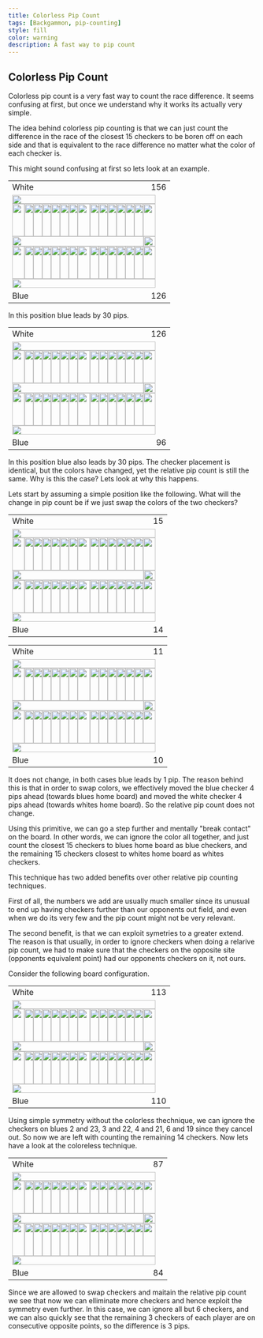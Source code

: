 ```yaml
---
title: Colorless Pip Count
tags: [Backgammon, pip-counting]
style: fill
color: warning
description: A fast way to pip count
---
```



## Colorless Pip Count

Colorless pip count is a very fast way to count the race difference. It seems confusing at first, but once we understand why it works its actually very simple.

The idea behind colorless pip counting is that we can just count the difference in the race of the closest 15 checkers to be boren off on each side and that is equivalent to the race difference no matter what the color of each checker is.

This might sound confusing at first so lets look at an example.

<table>
    <tr>
        <td style="width:266px;text-align:left;">White</td>
        <td style="width:25px;text-align:right;">156</td>
    </tr>
    <tr>
        <td colspan="2">
            <p style="margin:0;padding:0;width:291px;height:18px;"><img alt=""
                    src="https://apbg.net/board_images/n_high.png" style="all:unset;width:291px;height:18px;" /></p>
            <p style="margin:0;padding:0;width:291px;height:66px;"><img alt=""
                    src="https://apbg.net/board_images/o_w_0.png" style="all:unset;width:25px;height:66px;" /><img alt=""
                    src="https://apbg.net/board_images/p_ud_b_1.png" style="all:unset;width:18px;height:66px;" /><img alt=""
                    src="https://apbg.net/board_images/p_up_0.png" style="all:unset;width:18px;height:66px;" /><img alt=""
                    src="https://apbg.net/board_images/p_ud_0.png" style="all:unset;width:18px;height:66px;" /><img alt=""
                    src="https://apbg.net/board_images/p_up_0.png" style="all:unset;width:18px;height:66px;" /><img alt=""
                    src="https://apbg.net/board_images/p_ud_0.png" style="all:unset;width:18px;height:66px;" /><img alt=""
                    src="https://apbg.net/board_images/p_up_w_4.png" style="all:unset;width:18px;height:66px;" /><img alt=""
                    src="https://apbg.net/board_images/b_up_0.png" style="all:unset;width:25px;height:66px;" /><img alt=""
                    src="https://apbg.net/board_images/p_ud_0.png" style="all:unset;width:18px;height:66px;" /><img alt=""
                    src="https://apbg.net/board_images/p_up_w_4.png" style="all:unset;width:18px;height:66px;" /><img alt=""
                    src="https://apbg.net/board_images/p_ud_w_1.png" style="all:unset;width:18px;height:66px;" /><img alt=""
                    src="https://apbg.net/board_images/p_up_w_2.png" style="all:unset;width:18px;height:66px;" /><img alt=""
                    src="https://apbg.net/board_images/p_ud_0.png" style="all:unset;width:18px;height:66px;" /><img alt=""
                    src="https://apbg.net/board_images/p_up_0.png" style="all:unset;width:18px;height:66px;" /><img alt=""
                    src="https://apbg.net/board_images/c_up_0.png" style="all:unset;width:25px;height:66px;" /></p>
            <p style="margin:0;padding:0;width:291px;height:20px;"><img alt=""
                    src="https://apbg.net/board_images/b_center.png" style="all:unset;width:267px;height:20px;" /><img alt=""
                    src="https://apbg.net/board_images/c_ce_1.png" style="all:unset;width:24px;height:20px;" /></p>
            <p style="margin:0;padding:0;width:291px;height:66px;"><img alt=""
                    src="https://apbg.net/board_images/o_b_0.png" style="all:unset;width:25px;height:66px;" /><img alt=""
                    src="https://apbg.net/board_images/p_dn_w_1.png" style="all:unset;width:18px;height:66px;" /><img alt=""
                    src="https://apbg.net/board_images/p_dd_0.png" style="all:unset;width:18px;height:66px;" /><img alt=""
                    src="https://apbg.net/board_images/p_dn_0.png" style="all:unset;width:18px;height:66px;" /><img alt=""
                    src="https://apbg.net/board_images/p_dd_w_1.png" style="all:unset;width:18px;height:66px;" /><img alt=""
                    src="https://apbg.net/board_images/p_dn_b_2.png" style="all:unset;width:18px;height:66px;" /><img alt=""
                    src="https://apbg.net/board_images/p_dd_b_3.png" style="all:unset;width:18px;height:66px;" /><img alt=""
                    src="https://apbg.net/board_images/b_dn_0.png" style="all:unset;width:25px;height:66px;" /><img alt=""
                    src="https://apbg.net/board_images/p_dn_b_3.png" style="all:unset;width:18px;height:66px;" /><img alt=""
                    src="https://apbg.net/board_images/p_dd_b_3.png" style="all:unset;width:18px;height:66px;" /><img alt=""
                    src="https://apbg.net/board_images/p_dn_b_2.png" style="all:unset;width:18px;height:66px;" /><img alt=""
                    src="https://apbg.net/board_images/p_dd_0.png" style="all:unset;width:18px;height:66px;" /><img alt=""
                    src="https://apbg.net/board_images/p_dn_b_1.png" style="all:unset;width:18px;height:66px;" /><img alt=""
                    src="https://apbg.net/board_images/p_dd_w_2.png" style="all:unset;width:18px;height:66px;" /><img alt=""
                    src="https://apbg.net/board_images/c_dn_0.png" style="all:unset;width:25px;height:66px;" /></p>
            <p style="margin:0;padding:0;width:291px;height:18px;"><img alt=""
                    src="https://apbg.net/board_images/n_low.png" style="all:unset;width:291px;height:18px;" /></p>
        </td>
    </tr>
    <tr>
        <td style="width:266px;text-align:left;">Blue</td>
        <td style="width:25px;text-align:right;">126</td>
    </tr>
</table>

In this position blue leads by 30 pips.

<table>
    <tr>
        <td style="width:266px;text-align:left;">White</td>
        <td style="width:25px;text-align:right;">126</td>
    </tr>
    <tr>
        <td colspan="2">
            <p style="margin:0;padding:0;width:291px;height:18px;"><img alt=""
                    src="https://apbg.net/board_images/n_high.png" style="all:unset;width:291px;height:18px;" /></p>
            <p style="margin:0;padding:0;width:291px;height:66px;"><img alt=""
                    src="https://apbg.net/board_images/o_w_0.png" style="all:unset;width:25px;height:66px;" /><img alt=""
                    src="https://apbg.net/board_images/p_ud_w_1.png" style="all:unset;width:18px;height:66px;" /><img alt=""
                    src="https://apbg.net/board_images/p_up_0.png" style="all:unset;width:18px;height:66px;" /><img alt=""
                    src="https://apbg.net/board_images/p_ud_0.png" style="all:unset;width:18px;height:66px;" /><img alt=""
                    src="https://apbg.net/board_images/p_up_0.png" style="all:unset;width:18px;height:66px;" /><img alt=""
                    src="https://apbg.net/board_images/p_ud_0.png" style="all:unset;width:18px;height:66px;" /><img alt=""
                    src="https://apbg.net/board_images/p_up_w_4.png" style="all:unset;width:18px;height:66px;" /><img alt=""
                    src="https://apbg.net/board_images/b_up_0.png" style="all:unset;width:25px;height:66px;" /><img alt=""
                    src="https://apbg.net/board_images/p_ud_0.png" style="all:unset;width:18px;height:66px;" /><img alt=""
                    src="https://apbg.net/board_images/p_up_w_4.png" style="all:unset;width:18px;height:66px;" /><img alt=""
                    src="https://apbg.net/board_images/p_ud_w_1.png" style="all:unset;width:18px;height:66px;" /><img alt=""
                    src="https://apbg.net/board_images/p_up_w_2.png" style="all:unset;width:18px;height:66px;" /><img alt=""
                    src="https://apbg.net/board_images/p_ud_0.png" style="all:unset;width:18px;height:66px;" /><img alt=""
                    src="https://apbg.net/board_images/p_up_0.png" style="all:unset;width:18px;height:66px;" /><img alt=""
                    src="https://apbg.net/board_images/c_up_0.png" style="all:unset;width:25px;height:66px;" /></p>
            <p style="margin:0;padding:0;width:291px;height:20px;"><img alt=""
                    src="https://apbg.net/board_images/b_center.png" style="all:unset;width:267px;height:20px;" /><img alt=""
                    src="https://apbg.net/board_images/c_ce_1.png" style="all:unset;width:24px;height:20px;" /></p>
            <p style="margin:0;padding:0;width:291px;height:66px;"><img alt=""
                    src="https://apbg.net/board_images/o_b_0.png" style="all:unset;width:25px;height:66px;" /><img alt=""
                    src="https://apbg.net/board_images/p_dn_b_1.png" style="all:unset;width:18px;height:66px;" /><img alt=""
                    src="https://apbg.net/board_images/p_dd_0.png" style="all:unset;width:18px;height:66px;" /><img alt=""
                    src="https://apbg.net/board_images/p_dn_0.png" style="all:unset;width:18px;height:66px;" /><img alt=""
                    src="https://apbg.net/board_images/p_dd_b_1.png" style="all:unset;width:18px;height:66px;" /><img alt=""
                    src="https://apbg.net/board_images/p_dn_b_2.png" style="all:unset;width:18px;height:66px;" /><img alt=""
                    src="https://apbg.net/board_images/p_dd_b_3.png" style="all:unset;width:18px;height:66px;" /><img alt=""
                    src="https://apbg.net/board_images/b_dn_0.png" style="all:unset;width:25px;height:66px;" /><img alt=""
                    src="https://apbg.net/board_images/p_dn_b_3.png" style="all:unset;width:18px;height:66px;" /><img alt=""
                    src="https://apbg.net/board_images/p_dd_b_3.png" style="all:unset;width:18px;height:66px;" /><img alt=""
                    src="https://apbg.net/board_images/p_dn_b_2.png" style="all:unset;width:18px;height:66px;" /><img alt=""
                    src="https://apbg.net/board_images/p_dd_0.png" style="all:unset;width:18px;height:66px;" /><img alt=""
                    src="https://apbg.net/board_images/p_dn_w_1.png" style="all:unset;width:18px;height:66px;" /><img alt=""
                    src="https://apbg.net/board_images/p_dd_w_2.png" style="all:unset;width:18px;height:66px;" /><img alt=""
                    src="https://apbg.net/board_images/c_dn_0.png" style="all:unset;width:25px;height:66px;" /></p>
            <p style="margin:0;padding:0;width:291px;height:18px;"><img alt=""
                    src="https://apbg.net/board_images/n_low.png" style="all:unset;width:291px;height:18px;" /></p>
        </td>
    </tr>
    <tr>
        <td style="width:266px;text-align:left;">Blue</td>
        <td style="width:25px;text-align:right;">96</td>
    </tr>
</table>

In this position blue also leads by 30 pips. The checker placement is identical, but the colors have changed, yet the relative pip count is still the same. Why is this the case? Lets look at why this happens.

Lets start by assuming a simple position like the following. What will the change in pip count be if we just swap the colors of the two checkers?

<table>
    <tr>
        <td style="width:266px;text-align:left;">White</td>
        <td style="width:25px;text-align:right;">15</td>
    </tr>
    <tr>
        <td colspan="2">
            <p style="margin:0;padding:0;width:291px;height:18px;"><img alt=""
                    src="https://apbg.net/board_images/n_high.png" style="all:unset;width:291px;height:18px;" /></p>
            <p style="margin:0;padding:0;width:291px;height:66px;"><img alt=""
                    src="https://apbg.net/board_images/o_w_14.png" style="all:unset;width:25px;height:66px;" /><img alt=""
                    src="https://apbg.net/board_images/p_ud_0.png" style="all:unset;width:18px;height:66px;" /><img alt=""
                    src="https://apbg.net/board_images/p_up_0.png" style="all:unset;width:18px;height:66px;" /><img alt=""
                    src="https://apbg.net/board_images/p_ud_0.png" style="all:unset;width:18px;height:66px;" /><img alt=""
                    src="https://apbg.net/board_images/p_up_0.png" style="all:unset;width:18px;height:66px;" /><img alt=""
                    src="https://apbg.net/board_images/p_ud_0.png" style="all:unset;width:18px;height:66px;" /><img alt=""
                    src="https://apbg.net/board_images/p_up_0.png" style="all:unset;width:18px;height:66px;" /><img alt=""
                    src="https://apbg.net/board_images/b_up_0.png" style="all:unset;width:25px;height:66px;" /><img alt=""
                    src="https://apbg.net/board_images/p_ud_0.png" style="all:unset;width:18px;height:66px;" /><img alt=""
                    src="https://apbg.net/board_images/p_up_0.png" style="all:unset;width:18px;height:66px;" /><img alt=""
                    src="https://apbg.net/board_images/p_ud_0.png" style="all:unset;width:18px;height:66px;" /><img alt=""
                    src="https://apbg.net/board_images/p_up_0.png" style="all:unset;width:18px;height:66px;" /><img alt=""
                    src="https://apbg.net/board_images/p_ud_b_1.png" style="all:unset;width:18px;height:66px;" /><img alt=""
                    src="https://apbg.net/board_images/p_up_0.png" style="all:unset;width:18px;height:66px;" /><img alt=""
                    src="https://apbg.net/board_images/c_up_0.png" style="all:unset;width:25px;height:66px;" /></p>
            <p style="margin:0;padding:0;width:291px;height:20px;"><img alt=""
                    src="https://apbg.net/board_images/b_center.png" style="all:unset;width:267px;height:20px;" /><img alt=""
                    src="https://apbg.net/board_images/c_ce_1.png" style="all:unset;width:24px;height:20px;" /></p>
            <p style="margin:0;padding:0;width:291px;height:66px;"><img alt=""
                    src="https://apbg.net/board_images/o_b_14.png" style="all:unset;width:25px;height:66px;" /><img alt=""
                    src="https://apbg.net/board_images/p_dn_0.png" style="all:unset;width:18px;height:66px;" /><img alt=""
                    src="https://apbg.net/board_images/p_dd_0.png" style="all:unset;width:18px;height:66px;" /><img alt=""
                    src="https://apbg.net/board_images/p_dn_0.png" style="all:unset;width:18px;height:66px;" /><img alt=""
                    src="https://apbg.net/board_images/p_dd_0.png" style="all:unset;width:18px;height:66px;" /><img alt=""
                    src="https://apbg.net/board_images/p_dn_0.png" style="all:unset;width:18px;height:66px;" /><img alt=""
                    src="https://apbg.net/board_images/p_dd_0.png" style="all:unset;width:18px;height:66px;" /><img alt=""
                    src="https://apbg.net/board_images/b_dn_0.png" style="all:unset;width:25px;height:66px;" /><img alt=""
                    src="https://apbg.net/board_images/p_dn_0.png" style="all:unset;width:18px;height:66px;" /><img alt=""
                    src="https://apbg.net/board_images/p_dd_0.png" style="all:unset;width:18px;height:66px;" /><img alt=""
                    src="https://apbg.net/board_images/p_dn_0.png" style="all:unset;width:18px;height:66px;" /><img alt=""
                    src="https://apbg.net/board_images/p_dd_w_1.png" style="all:unset;width:18px;height:66px;" /><img alt=""
                    src="https://apbg.net/board_images/p_dn_0.png" style="all:unset;width:18px;height:66px;" /><img alt=""
                    src="https://apbg.net/board_images/p_dd_0.png" style="all:unset;width:18px;height:66px;" /><img alt=""
                    src="https://apbg.net/board_images/c_dn_0.png" style="all:unset;width:25px;height:66px;" /></p>
            <p style="margin:0;padding:0;width:291px;height:18px;"><img alt=""
                    src="https://apbg.net/board_images/n_low.png" style="all:unset;width:291px;height:18px;" /></p>
        </td>
    </tr>
    <tr>
        <td style="width:266px;text-align:left;">Blue</td>
        <td style="width:25px;text-align:right;">14</td>
    </tr>
</table>

<table>
    <tr>
        <td style="width:266px;text-align:left;">White</td>
        <td style="width:25px;text-align:right;">11</td>
    </tr>
    <tr>
        <td colspan="2">
            <p style="margin:0;padding:0;width:291px;height:18px;"><img alt=""
                    src="https://apbg.net/board_images/n_high.png" style="all:unset;width:291px;height:18px;" /></p>
            <p style="margin:0;padding:0;width:291px;height:66px;"><img alt=""
                    src="https://apbg.net/board_images/o_w_14.png" style="all:unset;width:25px;height:66px;" /><img alt=""
                    src="https://apbg.net/board_images/p_ud_0.png" style="all:unset;width:18px;height:66px;" /><img alt=""
                    src="https://apbg.net/board_images/p_up_0.png" style="all:unset;width:18px;height:66px;" /><img alt=""
                    src="https://apbg.net/board_images/p_ud_0.png" style="all:unset;width:18px;height:66px;" /><img alt=""
                    src="https://apbg.net/board_images/p_up_0.png" style="all:unset;width:18px;height:66px;" /><img alt=""
                    src="https://apbg.net/board_images/p_ud_0.png" style="all:unset;width:18px;height:66px;" /><img alt=""
                    src="https://apbg.net/board_images/p_up_0.png" style="all:unset;width:18px;height:66px;" /><img alt=""
                    src="https://apbg.net/board_images/b_up_0.png" style="all:unset;width:25px;height:66px;" /><img alt=""
                    src="https://apbg.net/board_images/p_ud_0.png" style="all:unset;width:18px;height:66px;" /><img alt=""
                    src="https://apbg.net/board_images/p_up_0.png" style="all:unset;width:18px;height:66px;" /><img alt=""
                    src="https://apbg.net/board_images/p_ud_0.png" style="all:unset;width:18px;height:66px;" /><img alt=""
                    src="https://apbg.net/board_images/p_up_0.png" style="all:unset;width:18px;height:66px;" /><img alt=""
                    src="https://apbg.net/board_images/p_ud_w_1.png" style="all:unset;width:18px;height:66px;" /><img alt=""
                    src="https://apbg.net/board_images/p_up_0.png" style="all:unset;width:18px;height:66px;" /><img alt=""
                    src="https://apbg.net/board_images/c_up_0.png" style="all:unset;width:25px;height:66px;" /></p>
            <p style="margin:0;padding:0;width:291px;height:20px;"><img alt=""
                    src="https://apbg.net/board_images/b_center.png" style="all:unset;width:267px;height:20px;" /><img alt=""
                    src="https://apbg.net/board_images/c_ce_1.png" style="all:unset;width:24px;height:20px;" /></p>
            <p style="margin:0;padding:0;width:291px;height:66px;"><img alt=""
                    src="https://apbg.net/board_images/o_b_14.png" style="all:unset;width:25px;height:66px;" /><img alt=""
                    src="https://apbg.net/board_images/p_dn_0.png" style="all:unset;width:18px;height:66px;" /><img alt=""
                    src="https://apbg.net/board_images/p_dd_0.png" style="all:unset;width:18px;height:66px;" /><img alt=""
                    src="https://apbg.net/board_images/p_dn_0.png" style="all:unset;width:18px;height:66px;" /><img alt=""
                    src="https://apbg.net/board_images/p_dd_0.png" style="all:unset;width:18px;height:66px;" /><img alt=""
                    src="https://apbg.net/board_images/p_dn_0.png" style="all:unset;width:18px;height:66px;" /><img alt=""
                    src="https://apbg.net/board_images/p_dd_0.png" style="all:unset;width:18px;height:66px;" /><img alt=""
                    src="https://apbg.net/board_images/b_dn_0.png" style="all:unset;width:25px;height:66px;" /><img alt=""
                    src="https://apbg.net/board_images/p_dn_0.png" style="all:unset;width:18px;height:66px;" /><img alt=""
                    src="https://apbg.net/board_images/p_dd_0.png" style="all:unset;width:18px;height:66px;" /><img alt=""
                    src="https://apbg.net/board_images/p_dn_0.png" style="all:unset;width:18px;height:66px;" /><img alt=""
                    src="https://apbg.net/board_images/p_dd_b_1.png" style="all:unset;width:18px;height:66px;" /><img alt=""
                    src="https://apbg.net/board_images/p_dn_0.png" style="all:unset;width:18px;height:66px;" /><img alt=""
                    src="https://apbg.net/board_images/p_dd_0.png" style="all:unset;width:18px;height:66px;" /><img alt=""
                    src="https://apbg.net/board_images/c_dn_0.png" style="all:unset;width:25px;height:66px;" /></p>
            <p style="margin:0;padding:0;width:291px;height:18px;"><img alt=""
                    src="https://apbg.net/board_images/n_low.png" style="all:unset;width:291px;height:18px;" /></p>
        </td>
    </tr>
    <tr>
        <td style="width:266px;text-align:left;">Blue</td>
        <td style="width:25px;text-align:right;">10</td>
    </tr>
</table>

It does not change, in both cases blue leads by 1 pip. The reason behind this is that in order to swap colors, we effectively moved the blue checker 4 pips ahead (towards blues home board) and moved the white checker 4 pips ahead (towards whites home board). So the relative pip count does not change. 

Using this primitive, we can go a step further and mentally "break contact" on the board. In other words, we can ignore the color all together, and just count the closest 15 checkers to blues home board as blue checkers, and the remaining 15 checkers closest to whites home board as whites checkers.

This technique has two added benefits over other relative pip counting techniques. 

First of all, the numbers we add are usually much smaller since its unusual to end up having checkers further than our opponents out field, and even when we do its very few and the pip count might not be very relevant. 

The second benefit, is that we can exploit symetries to a greater extend. The reason is that usually, in order to ignore checkers when doing a relarive pip count, we had to make sure that the checkers on the opposite site (opponents equivalent point) had our opponents checkers on it, not ours.

Consider the following board configuration.

<table>
    <tr>
        <td style="width:266px;text-align:left;">White</td>
        <td style="width:25px;text-align:right;">113</td>
    </tr>
    <tr>
        <td colspan="2">
            <p style="margin:0;padding:0;width:291px;height:18px;"><img alt=""
                    src="https://apbg.net/board_images/n_high.png" style="all:unset;width:291px;height:18px;" /></p>
            <p style="margin:0;padding:0;width:291px;height:66px;"><img alt=""
                    src="https://apbg.net/board_images/o_w_0.png" style="all:unset;width:25px;height:66px;" /><img alt=""
                    src="https://apbg.net/board_images/p_ud_0.png" style="all:unset;width:18px;height:66px;" /><img alt=""
                    src="https://apbg.net/board_images/p_up_w_2.png" style="all:unset;width:18px;height:66px;" /><img alt=""
                    src="https://apbg.net/board_images/p_ud_w_2.png" style="all:unset;width:18px;height:66px;" /><img alt=""
                    src="https://apbg.net/board_images/p_up_w_2.png" style="all:unset;width:18px;height:66px;" /><img alt=""
                    src="https://apbg.net/board_images/p_ud_b_2.png" style="all:unset;width:18px;height:66px;" /><img alt=""
                    src="https://apbg.net/board_images/p_up_w_2.png" style="all:unset;width:18px;height:66px;" /><img alt=""
                    src="https://apbg.net/board_images/b_up_0.png" style="all:unset;width:25px;height:66px;" /><img alt=""
                    src="https://apbg.net/board_images/p_ud_w_2.png" style="all:unset;width:18px;height:66px;" /><img alt=""
                    src="https://apbg.net/board_images/p_up_0.png" style="all:unset;width:18px;height:66px;" /><img alt=""
                    src="https://apbg.net/board_images/p_ud_0.png" style="all:unset;width:18px;height:66px;" /><img alt=""
                    src="https://apbg.net/board_images/p_up_0.png" style="all:unset;width:18px;height:66px;" /><img alt=""
                    src="https://apbg.net/board_images/p_ud_w_3.png" style="all:unset;width:18px;height:66px;" /><img alt=""
                    src="https://apbg.net/board_images/p_up_0.png" style="all:unset;width:18px;height:66px;" /><img alt=""
                    src="https://apbg.net/board_images/c_up_0.png" style="all:unset;width:25px;height:66px;" /></p>
            <p style="margin:0;padding:0;width:291px;height:20px;"><img alt=""
                    src="https://apbg.net/board_images/b_center.png" style="all:unset;width:267px;height:20px;" /><img alt=""
                    src="https://apbg.net/board_images/c_ce_1.png" style="all:unset;width:24px;height:20px;" /></p>
            <p style="margin:0;padding:0;width:291px;height:66px;"><img alt=""
                    src="https://apbg.net/board_images/o_b_0.png" style="all:unset;width:25px;height:66px;" /><img alt=""
                    src="https://apbg.net/board_images/p_dn_0.png" style="all:unset;width:18px;height:66px;" /><img alt=""
                    src="https://apbg.net/board_images/p_dd_b_2.png" style="all:unset;width:18px;height:66px;" /><img alt=""
                    src="https://apbg.net/board_images/p_dn_b_2.png" style="all:unset;width:18px;height:66px;" /><img alt=""
                    src="https://apbg.net/board_images/p_dd_b_2.png" style="all:unset;width:18px;height:66px;" /><img alt=""
                    src="https://apbg.net/board_images/p_dn_b_2.png" style="all:unset;width:18px;height:66px;" /><img alt=""
                    src="https://apbg.net/board_images/p_dd_b_2.png" style="all:unset;width:18px;height:66px;" /><img alt=""
                    src="https://apbg.net/board_images/b_dn_0.png" style="all:unset;width:25px;height:66px;" /><img alt=""
                    src="https://apbg.net/board_images/p_dn_w_2.png" style="all:unset;width:18px;height:66px;" /><img alt=""
                    src="https://apbg.net/board_images/p_dd_0.png" style="all:unset;width:18px;height:66px;" /><img alt=""
                    src="https://apbg.net/board_images/p_dn_0.png" style="all:unset;width:18px;height:66px;" /><img alt=""
                    src="https://apbg.net/board_images/p_dd_b_3.png" style="all:unset;width:18px;height:66px;" /><img alt=""
                    src="https://apbg.net/board_images/p_dn_0.png" style="all:unset;width:18px;height:66px;" /><img alt=""
                    src="https://apbg.net/board_images/p_dd_0.png" style="all:unset;width:18px;height:66px;" /><img alt=""
                    src="https://apbg.net/board_images/c_dn_0.png" style="all:unset;width:25px;height:66px;" /></p>
            <p style="margin:0;padding:0;width:291px;height:18px;"><img alt=""
                    src="https://apbg.net/board_images/n_low.png" style="all:unset;width:291px;height:18px;" /></p>
        </td>
    </tr>
    <tr>
        <td style="width:266px;text-align:left;">Blue</td>
        <td style="width:25px;text-align:right;">110</td>
    </tr>
</table>

Using simple symmetry without the colorless thechnique, we can ignore the checkers on blues 2 and 23, 3 and 22, 4 and 21, 6 and 19 since they cancel out. So now we are left with counting the remaining 14 checkers. Now lets have a look at the coloreless technique.

<table>
    <tr>
        <td style="width:266px;text-align:left;">White</td>
        <td style="width:25px;text-align:right;">87</td>
    </tr>
    <tr>
        <td colspan="2">
            <p style="margin:0;padding:0;width:291px;height:18px;"><img alt=""
                    src="https://apbg.net/board_images/n_high.png" style="all:unset;width:291px;height:18px;" /></p>
            <p style="margin:0;padding:0;width:291px;height:66px;"><img alt=""
                    src="https://apbg.net/board_images/o_w_0.png" style="all:unset;width:25px;height:66px;" /><img alt=""
                    src="https://apbg.net/board_images/p_ud_0.png" style="all:unset;width:18px;height:66px;" /><img alt=""
                    src="https://apbg.net/board_images/p_up_w_2.png" style="all:unset;width:18px;height:66px;" /><img alt=""
                    src="https://apbg.net/board_images/p_ud_w_2.png" style="all:unset;width:18px;height:66px;" /><img alt=""
                    src="https://apbg.net/board_images/p_up_w_2.png" style="all:unset;width:18px;height:66px;" /><img alt=""
                    src="https://apbg.net/board_images/p_ud_w_2.png" style="all:unset;width:18px;height:66px;" /><img alt=""
                    src="https://apbg.net/board_images/p_up_w_2.png" style="all:unset;width:18px;height:66px;" /><img alt=""
                    src="https://apbg.net/board_images/b_up_0.png" style="all:unset;width:25px;height:66px;" /><img alt=""
                    src="https://apbg.net/board_images/p_ud_w_2.png" style="all:unset;width:18px;height:66px;" /><img alt=""
                    src="https://apbg.net/board_images/p_up_0.png" style="all:unset;width:18px;height:66px;" /><img alt=""
                    src="https://apbg.net/board_images/p_ud_0.png" style="all:unset;width:18px;height:66px;" /><img alt=""
                    src="https://apbg.net/board_images/p_up_0.png" style="all:unset;width:18px;height:66px;" /><img alt=""
                    src="https://apbg.net/board_images/p_ud_w_3.png" style="all:unset;width:18px;height:66px;" /><img alt=""
                    src="https://apbg.net/board_images/p_up_0.png" style="all:unset;width:18px;height:66px;" /><img alt=""
                    src="https://apbg.net/board_images/c_up_0.png" style="all:unset;width:25px;height:66px;" /></p>
            <p style="margin:0;padding:0;width:291px;height:20px;"><img alt=""
                    src="https://apbg.net/board_images/b_center.png" style="all:unset;width:267px;height:20px;" /><img alt=""
                    src="https://apbg.net/board_images/c_ce_1.png" style="all:unset;width:24px;height:20px;" /></p>
            <p style="margin:0;padding:0;width:291px;height:66px;"><img alt=""
                    src="https://apbg.net/board_images/o_b_0.png" style="all:unset;width:25px;height:66px;" /><img alt=""
                    src="https://apbg.net/board_images/p_dn_0.png" style="all:unset;width:18px;height:66px;" /><img alt=""
                    src="https://apbg.net/board_images/p_dd_b_2.png" style="all:unset;width:18px;height:66px;" /><img alt=""
                    src="https://apbg.net/board_images/p_dn_b_2.png" style="all:unset;width:18px;height:66px;" /><img alt=""
                    src="https://apbg.net/board_images/p_dd_b_2.png" style="all:unset;width:18px;height:66px;" /><img alt=""
                    src="https://apbg.net/board_images/p_dn_b_2.png" style="all:unset;width:18px;height:66px;" /><img alt=""
                    src="https://apbg.net/board_images/p_dd_b_2.png" style="all:unset;width:18px;height:66px;" /><img alt=""
                    src="https://apbg.net/board_images/b_dn_0.png" style="all:unset;width:25px;height:66px;" /><img alt=""
                    src="https://apbg.net/board_images/p_dn_b_2.png" style="all:unset;width:18px;height:66px;" /><img alt=""
                    src="https://apbg.net/board_images/p_dd_0.png" style="all:unset;width:18px;height:66px;" /><img alt=""
                    src="https://apbg.net/board_images/p_dn_0.png" style="all:unset;width:18px;height:66px;" /><img alt=""
                    src="https://apbg.net/board_images/p_dd_b_3.png" style="all:unset;width:18px;height:66px;" /><img alt=""
                    src="https://apbg.net/board_images/p_dn_0.png" style="all:unset;width:18px;height:66px;" /><img alt=""
                    src="https://apbg.net/board_images/p_dd_0.png" style="all:unset;width:18px;height:66px;" /><img alt=""
                    src="https://apbg.net/board_images/c_dn_0.png" style="all:unset;width:25px;height:66px;" /></p>
            <p style="margin:0;padding:0;width:291px;height:18px;"><img alt=""
                    src="https://apbg.net/board_images/n_low.png" style="all:unset;width:291px;height:18px;" /></p>
        </td>
    </tr>
    <tr>
        <td style="width:266px;text-align:left;">Blue</td>
        <td style="width:25px;text-align:right;">84</td>
    </tr>
</table>

Since we are allowed to swap checkers and maitain the relative pip count we see that now we can elliminate more checkers and hence exploit the symmetry even further. In this case, we can ignore all but 6 checkers, and we can also quickly see that the remaining 3 checkers of each player are on consecutive opposite points, so the difference is 3 pips.

